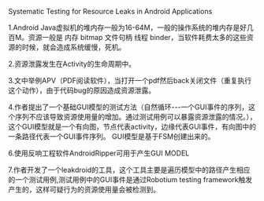 Systematic Testing for Resource Leaks in Android Applications

1.Android Java虚拟机的堆内存一般为16-64M，一般的操作系统的堆内存是好几百M。资源一般是 内存 bitmap 文件句柄 线程 binder，当软件耗费太多的这些资源的时候，就会造成系统缓慢，死机。

2.资源泄露发生在Activity的生命周期中。

3.文中举例APV（PDF阅读软件），当打开一个pdf然后back关闭文件（重复执行这个动作），由于代码bug的原因造成资源泄露。

4.作者提出了一个基础GUI模型的测试方法（自然循环---一个GUI事件的序列，这个序列不应该导致资源使用量的增加。通过测试用例可以暴露资源泄露的情况。），这个GUI模型就是一个有向图，节点代表activity，边缘代表GUI事件，有向图中的一条路径代表一个GUI事件序列。
GUI模型是基于FSM创建出来的。

6.使用反响工程软件AndroidRipper可用于产生GUI MODEL

7.作者开发了一个leakdroid的工具，这个工具主要是遍历模型中的路径产生相应的一个测试用例,测试用例中的GUI事件是通过Robotium testing framework触发产生的，这样可疑行为的资源使用量会被检测到。
